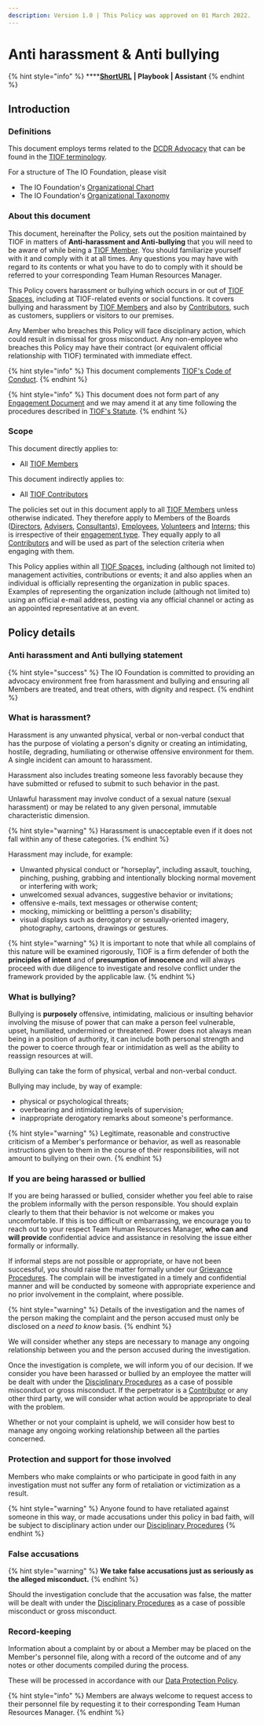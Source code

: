 ```yaml
---
description: Version 1.0 | This Policy was approved on 01 March 2022.
---
```


# Anti harassment & Anti bullying

{% hint style="info" %}
****[**ShortURL**](https://tiof.click/TIOFPolicyAHAB) **| Playbook | Assistant**
{% endhint %}

## Introduction

### Definitions

This document employs terms related to the [DCDR Advocacy](https://tiof.click/DCDRAdvocacy) that can be found in the [TIOF terminology](https://tiof.click/TIOFTerminology).

For a structure of The IO Foundation, please visit

* The IO Foundation's [Organizational Chart](http://tiof.click/TIOFOrgChart)
* The IO Foundation's [Organizational Taxonomy](https://tiof.click/OrgTaxonomy)

### About this document

This document, hereinafter the Policy, sets out the position maintained by TIOF in matters of **Anti-harassment and Anti-bullying** that you will need to be aware of while being a [TIOF Member](https://tiof.click/TIOFTerminology#members). You should familiarize yourself with it and comply with it at all times. Any questions you may have with regard to its contents or what you have to do to comply with it should be referred to your corresponding Team Human Resources Manager.

This Policy covers harassment or bullying which occurs in or out of [TIOF Spaces](https://tiof.click/TIOFTerminology#spaces), including at TIOF-related events or social functions. It covers bullying and harassment by [TIOF Members](https://tiof.click/TIOFTerminology#members) and also by [Contributors](https://tiof.click/TIOFTerminology#contributors), such as customers, suppliers or visitors to our premises.

Any Member who breaches this Policy will face disciplinary action, which could result in dismissal for gross misconduct. Any non-employee who breaches this Policy may have their contract (or equivalent official relationship with TIOF) terminated with immediate effect.

{% hint style="info" %}
This document complements [TIOF's Code of Conduct](https://tiof.click/TIOFPolicyCoC).
{% endhint %}

{% hint style="info" %}
This document does not form part of any [Engagement Document](https://tiof.click/TIOFTerminology#engagement-document) and we may amend it at any time following the procedures described in [TIOF's Statute](https://tiof.click/TIOFStatute).
{% endhint %}

### Scope

This document directly applies to:

* All [TIOF Members](https://tiof.click/TIOFTerminology#members)

This document indirectly applies to:

* All [TIOF Contributors](https://tiof.click/TIOFTerminology#contributors)

The policies set out in this document apply to all [TIOF Members](https://tiof.click/TIOFTerminology#members) unless otherwise indicated. They therefore apply to Members of the Boards ([Directors](https://tiof.click/TIOFTerminology#directors), [Advisers](https://tiof.click/TIOFTerminology#advisers), [Consultants](https://tiof.click/TIOFTerminology#consultants)), [Employees](https://tiof.click/TIOFTerminology#employees), [Volunteers](https://tiof.click/TIOFTerminology#volunteers) and [Interns](https://tiof.click/TIOFTerminology#interns); this is irrespective of their [engagement type](https://tiof.click/TIOFTerminology#engagement-type). They equally apply to all [Contributors](https://tiof.click/TIOFTerminology#contributors) and will be used as part of the selection criteria when engaging with them.

This Policy applies within all [TIOF Spaces](https://tiof.click/TIOFTerminology#spaces), including (although not limited to) management activities, contributions or events; it and also applies when an individual is officially representing the organization in public spaces. Examples of representing the organization include (although not limited to) using an official e-mail address, posting via any official channel or acting as an appointed representative at an event.

## Policy details

### Anti harassment and Anti bullying statement

{% hint style="success" %}
The IO Foundation is committed to providing an advocacy environment free from harassment and bullying and ensuring all Members are treated, and treat others, with dignity and respect.
{% endhint %}

### What is harassment?

Harassment is any unwanted physical, verbal or non-verbal conduct that has the purpose of violating a person's dignity or creating an intimidating, hostile, degrading, humiliating or otherwise offensive environment for them. A single incident can amount to harassment.

Harassment also includes treating someone less favorably because they have submitted or refused to submit to such behavior in the past.

Unlawful harassment may involve conduct of a sexual nature (sexual harassment) or may be related to any given personal, immutable characteristic dimension.

{% hint style="warning" %}
Harassment is unacceptable even if it does not fall within any of these categories.
{% endhint %}

Harassment may include, for example:

* Unwanted physical conduct or "horseplay", including assault, touching, pinching, pushing, grabbing and intentionally blocking normal movement or interfering with work;
* unwelcomed sexual advances, suggestive behavior or invitations;
* offensive e-mails, text messages or otherwise content;
* mocking, mimicking or belittling a person's disability;
* visual displays such as derogatory or sexually-oriented imagery, photography, cartoons, drawings or gestures.

{% hint style="warning" %}
It is important to note that while all complains of this nature will be examined rigorously, TIOF is a firm defender of both the **principles of intent** and of **presumption of innocence** and will always proceed with due diligence to investigate and resolve conflict under the framework provided by the applicable law.
{% endhint %}

### What is bullying?

Bullying is **purposely** offensive, intimidating, malicious or insulting behavior involving the misuse of power that can make a person feel vulnerable, upset, humiliated, undermined or threatened. Power does not always mean being in a position of authority, it can include both personal strength and the power to coerce through fear or intimidation as well as the ability to reassign resources at will.

Bullying can take the form of physical, verbal and non-verbal conduct.

Bullying may include, by way of example:

* physical or psychological threats;
* overbearing and intimidating levels of supervision;
* inappropriate derogatory remarks about someone's performance.

{% hint style="warning" %}
Legitimate, reasonable and constructive criticism of a Member's performance or behavior, as well as reasonable instructions given to them in the course of their responsibilities, will not amount to bullying on their own.
{% endhint %}

### If you are being harassed or bullied

If you are being harassed or bullied, consider whether you feel able to raise the problem informally with the person responsible. You should explain clearly to them that their behavior is not welcome or makes you uncomfortable. If this is too difficult or embarrassing, we encourage you to reach out to your respect Team Human Resources Manager, **who can and will provide** confidential advice and assistance in resolving the issue either formally or informally.

If informal steps are not possible or appropriate, or have not been successful, you should raise the matter formally under our [Grievance Procedures](https://tiof.click/TIOFHBHR#grievance-procedures). The complain will be investigated in a timely and confidential manner and will be conducted by someone with appropriate experience and no prior involvement in the complaint, where possible.

{% hint style="warning" %}
Details of the investigation and the names of the person making the complaint and the person accused must only be disclosed on a _need to know_ basis.
{% endhint %}

We will consider whether any steps are necessary to manage any ongoing relationship between you and the person accused during the investigation.

Once the investigation is complete, we will inform you of our decision. If we consider you have been harassed or bullied by an employee the matter will be dealt with under the [Disciplinary Procedures](https://tiof.click/TIOFHBHR#disciplinary-procedures) as a case of possible misconduct or gross misconduct. If the perpetrator is a [Contributor](broken-reference) or any other third party, we will consider what action would be appropriate to deal with the problem.

Whether or not your complaint is upheld, we will consider how best to manage any ongoing working relationship between all the parties concerned.

### Protection and support for those involved

Members who make complaints or who participate in good faith in any investigation must not suffer any form of retaliation or victimization as a result.

{% hint style="warning" %}
Anyone found to have retaliated against someone in this way, or made accusations under this policy in bad faith, will be subject to disciplinary action under our [Disciplinary Procedures](http://tiof.click/ProcedureDisciplinary)
{% endhint %}

### False accusations

{% hint style="warning" %}
**We take false accusations just as seriously as the alleged misconduct.**
{% endhint %}

Should the investigation conclude that the accusation was false, the matter will be dealt with under the [Disciplinary Procedures](https://tiof.click/TIOFHBHR#disciplinary-procedures) as a case of possible misconduct or gross misconduct.

### Record-keeping

Information about a complaint by or about a Member may be placed on the Member's personnel file, along with a record of the outcome and of any notes or other documents compiled during the process.

These will be processed in accordance with our [Data Protection Policy](https://tiof.click/TIOFPolicyDP).

{% hint style="info" %}
Members are always welcome to request access to their personnel file by requesting it to their corresponding Team Human Resources Manager.
{% endhint %}
